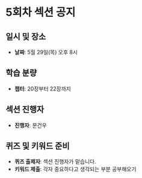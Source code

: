 # 5회차 섹션 공지

## 일시 및 장소
- **날짜**: 5월 29일(목) 오후 8시

## 학습 분량
- **챕터**: 20장부터 22장까지

## 섹션 진행자
- **진행자**: 문건우

## 퀴즈 및 키워드 준비
- **퀴즈 출제자**: 섹션 진행자가 맡습니다.
- **키워드 제출**: 각자 중요하다고 생각되는 부분 공부해오기
